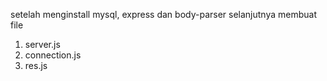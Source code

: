 setelah menginstall mysql, express dan body-parser selanjutnya membuat file
1. server.js
2. connection.js
3. res.js
